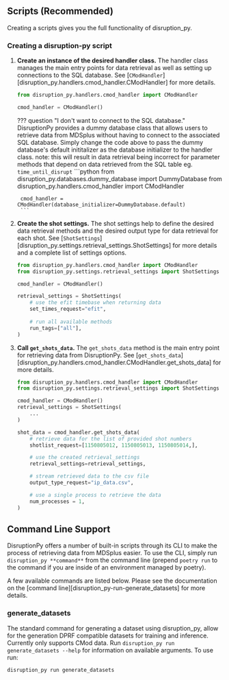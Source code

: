 
## Scripts (Recommended)
Creating a scripts gives you the full functionality of disruption_py. 
### Creating a disruption-py script
1. **Create an instance of the desired handler class.** 
	The handler class manages the main entry points for data retrieval as well as setting up connections to the SQL database. See [`CModHandler`][disruption_py.handlers.cmod_handler.CModHandler] for more details.
	```python
	from disruption_py.handlers.cmod_handler import CModHandler

	cmod_handler = CModHandler()
	```

	??? question "I don't want to connect to the SQL database."
		DisruptionPy provides a dummy database class that allows users to retrieve data from MDSplus
		without having to connect to the associated SQL database. Simply change the code above to pass
		the dummy database's default inititalizer as the database initializer to the handler class.
		note: this will result in data retrieval being incorrect for parameter methods that depend on 
		data retrieved from the SQL table eg. `time_until_disrupt`
		```python
		from disruption_py.databases.dummy_database import DummyDatabase
		from disruption_py.handlers.cmod_handler import CModHandler

		cmod_handler = CModHandler(database_initializer=DummyDatabase.default)
		```

2. **Create the shot settings.** 
	The shot settings help to define the desired data retrieval methods and the desired output type for data retrieval for each shot. See [`ShotSettings`][disruption_py.settings.retrieval_settings.ShotSettings] for more details and a complete list of settings options.
	```python
	from disruption_py.handlers.cmod_handler import CModHandler
	from disruption_py.settings.retrieval_settings import ShotSettings

	cmod_handler = CModHandler()

	retrieval_settings = ShotSettings(
		# use the efit timebase when returning data 
		set_times_request="efit",
		
		# run all available methods
		run_tags=["all"],
	)
	```

3. **Call `get_shots_data`.** 
	The `get_shots_data` method is the main entry point for retrieving data from DisruptionPy. See [`get_shots_data`][disruption_py.handlers.cmod_handler.CModHandler.get_shots_data] for more details.
	```python
	from disruption_py.handlers.cmod_handler import CModHandler
	from disruption_py.settings.retrieval_settings import ShotSettings

	cmod_handler = CModHandler()
	retrieval_settings = ShotSettings(
		... 
	)

	shot_data = cmod_handler.get_shots_data(
		# retrieve data for the list of provided shot numbers
		shotlist_request=[1150805012, 1150805013, 1150805014,],

		# use the created retrieval_settings
		retrieval_settings=retrieval_settings,

		# stream retrieved data to the csv file
		output_type_request="ip_data.csv", 

		# use a single process to retrieve the data
		num_processes = 1,
	)
	```

## Command Line Support

DisruptionPy offers a number of built-in scripts through its CLI to make the process of retrieving data from MDSplus easier.
To use the CLI, simply run `disruption_py **command**` from the command line (prepend `poetry run` to the command if you are inside of an environment managed by poetry).

A few available commands are listed below. Please see the documentation on the [command line][disruption_py-run-generate_datasets] for more details.

### generate_datasets
The standard command for generating a dataset using disruption_py, allow for the generation DPRF compatible datasets for training and inference. Currently only supports CMod data. Run `disruption_py run generate_datasets --help` for information on available arguments.
To use run:
```bash
disruption_py run generate_datasets
```
